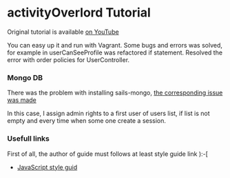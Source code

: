 # activityOverlord Tutorial

Original tutorial is available
[on YouTube](https://www.youtube.com/watch?v=1H0UfbGdwd8&index=1&list=PLWsZeJCry-F4K4iRImeB3-i0S5mw9Ak-W)

You can easy up it and run with Vagrant. Some bugs and errors was solved,
for example in userCanSeeProfile was refactored if statement. Resolved the
error with order policies for UserController.

### Mongo DB

There was the problem with installing sails-mongo,
[the corresponding issue was made](https://github.com/balderdashy/sails-mongo/issues/390)

In this case, I assign admin rights to a first user of users list, if list is
not empty and every time when some one create a session.

### Usefull links

First of all, the author of guide must follows at least style guide link ):-[

- [JavaScript style guid](https://github.com/airbnb/javascript/tree/master/es5)
